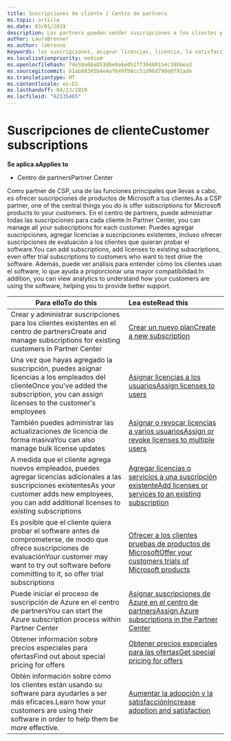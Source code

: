 ```yaml
---
title: Suscripciones de cliente | Centro de partners
ms.topic: article
ms.date: 03/01/2019
description: Los partners pueden vender suscripciones a los clientes y administrarlas a través del Centro de partners.
author: LauraBrenner
ms.author: labrenne
Keywords: las suscripciones, asignar licencias, licencia, la satisfacción del cliente, las suscripciones de Azure
ms.localizationpriority: medium
ms.openlocfilehash: 7de59a66ab53d6e0e6e051ff30460154c19bbea3
ms.sourcegitcommit: b1ab80345b4e4af649fb8cc51d96d798e0791ade
ms.translationtype: HT
ms.contentlocale: es-ES
ms.lasthandoff: 04/23/2019
ms.locfileid: "62135465"
---
```

# <a name="customer-subscriptions"></a><span data-ttu-id="199a2-104">Suscripciones de cliente</span><span class="sxs-lookup"><span data-stu-id="199a2-104">Customer subscriptions</span></span>

<span data-ttu-id="199a2-105">**Se aplica a**</span><span class="sxs-lookup"><span data-stu-id="199a2-105">**Applies to**</span></span>

-  <span data-ttu-id="199a2-106">Centro de partners</span><span class="sxs-lookup"><span data-stu-id="199a2-106">Partner Center</span></span>

<span data-ttu-id="199a2-107">Como partner de CSP, una de las funciones principales que llevas a cabo, es ofrecer suscripciones de productos de Microsoft a tus clientes.</span><span class="sxs-lookup"><span data-stu-id="199a2-107">As a CSP partner, one of the central things you do is offer subscriptions for Microsoft products to your customers.</span></span> <span data-ttu-id="199a2-108">En el centro de partners, puede administrar todas las suscripciones para cada cliente.</span><span class="sxs-lookup"><span data-stu-id="199a2-108">In Partner Center, you can manage all your subscriptions for each customer.</span></span> <span data-ttu-id="199a2-109">Puedes agregar suscripciones, agregar licencias a suscripciones existentes, incluso ofrecer suscripciones de evaluación a los clientes que quieran probar el software.</span><span class="sxs-lookup"><span data-stu-id="199a2-109">You can add subscriptions, add licenses to existing subscriptions, even offer trial subscriptions to customers who want to test drive the software.</span></span> <span data-ttu-id="199a2-110">Además, puede ver análisis para entender cómo los clientes usan el software, lo que ayuda a proporcionar una mayor compatibilidad.</span><span class="sxs-lookup"><span data-stu-id="199a2-110">In addition, you can view analytics to understand how your customers are using the software, helping you to provide better support.</span></span>

|<span data-ttu-id="199a2-111">**Para ello**</span><span class="sxs-lookup"><span data-stu-id="199a2-111">**To do this**</span></span>   |<span data-ttu-id="199a2-112">**Lea este**</span><span class="sxs-lookup"><span data-stu-id="199a2-112">**Read this**</span></span>   |
|----------------------|:----------------------|
|<span data-ttu-id="199a2-113">Crear y administrar suscripciones para los clientes existentes en el centro de partners</span><span class="sxs-lookup"><span data-stu-id="199a2-113">Create and manage subscriptions for existing customers in Partner Center</span></span>|[<span data-ttu-id="199a2-114">Crear un nuevo plan</span><span class="sxs-lookup"><span data-stu-id="199a2-114">Create a new subscription</span></span>](create-a-new-subscription.md)|
|<span data-ttu-id="199a2-115">Una vez que hayas agregado la suscripción, puedes asignar licencias a los empleados del cliente</span><span class="sxs-lookup"><span data-stu-id="199a2-115">Once you've added the subscription, you can assign licenses to the customer's employees</span></span>  |[<span data-ttu-id="199a2-116">Asignar licencias a los usuarios</span><span class="sxs-lookup"><span data-stu-id="199a2-116">Assign licenses to users</span></span>](assign-licenses-to-users.md)|
|<span data-ttu-id="199a2-117">También puedes administrar las actualizaciones de licencia de forma masiva</span><span class="sxs-lookup"><span data-stu-id="199a2-117">You can also manage bulk license updates</span></span>   |[<span data-ttu-id="199a2-118">Asignar o revocar licencias a varios usuarios</span><span class="sxs-lookup"><span data-stu-id="199a2-118">Assign or revoke licenses to multiple users</span></span>](bulk-license-provisioning-for-multiple-users.md)|
|<span data-ttu-id="199a2-119">A medida que el cliente agrega nuevos empleados, puedes agregar licencias adicionales a las suscripciones existentes</span><span class="sxs-lookup"><span data-stu-id="199a2-119">As your customer adds new employees, you can add additional licenses to existing subscriptions</span></span>   |[<span data-ttu-id="199a2-120">Agregar licencias o servicios a una suscripción existente</span><span class="sxs-lookup"><span data-stu-id="199a2-120">Add licenses or services to an existing subscription</span></span>](add-licenses-or-services-to-an-existing-subscription.md)|
|<span data-ttu-id="199a2-121">Es posible que el cliente quiera probar el software antes de comprometerse, de modo que ofrece suscripciones de evaluación</span><span class="sxs-lookup"><span data-stu-id="199a2-121">Your customer may want to try out software before committing to it, so offer trial subscriptions</span></span>    |[<span data-ttu-id="199a2-122">Ofrecer a los clientes pruebas de productos de Microsoft</span><span class="sxs-lookup"><span data-stu-id="199a2-122">Offer your customers trials of Microsoft products</span></span>](offer-your-customers-trials-of-microsoft-products.md)|
|<span data-ttu-id="199a2-123">Puede iniciar el proceso de suscripción de Azure en el centro de partners</span><span class="sxs-lookup"><span data-stu-id="199a2-123">You can start the Azure subscription process within Partner Center</span></span>   |[<span data-ttu-id="199a2-124">Asignar suscripciones de Azure en el centro de partners</span><span class="sxs-lookup"><span data-stu-id="199a2-124">Assign Azure subscriptions in the Partner Center</span></span>](assign-azure-subscriptions.md)|
|<span data-ttu-id="199a2-125">Obtener información sobre precios especiales para ofertas</span><span class="sxs-lookup"><span data-stu-id="199a2-125">Find out about special pricing for offers</span></span>   |[<span data-ttu-id="199a2-126">Obtener precios especiales para las ofertas</span><span class="sxs-lookup"><span data-stu-id="199a2-126">Get special pricing for offers</span></span>](get-special-pricing-for-offers.md)|
|<span data-ttu-id="199a2-127">Obtén información sobre cómo los clientes están usando su software para ayudarles a ser más eficaces.</span><span class="sxs-lookup"><span data-stu-id="199a2-127">Learn how your customers are using their software in order to help them be more effective.</span></span>   | [<span data-ttu-id="199a2-128">Aumentar la adopción y la satisfacción</span><span class="sxs-lookup"><span data-stu-id="199a2-128">Increase adoption and satisfaction</span></span>](increasing-adoption-and-satisfaction.md)   | 

































 

 



